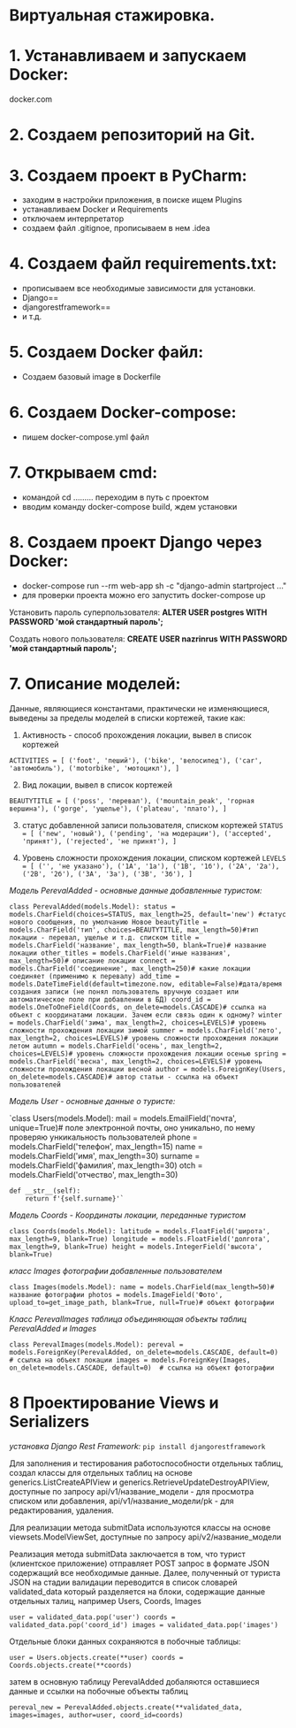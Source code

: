 # Виртуальная стажировка.

# 1. Устанавливаем и запускаем Docker:
docker.com
# 2. Создаем репозиторий на Git.
# 3. Создаем проект в PyCharm:
- заходим в настройки приложения, в поиске ищем Plugins
- устанавливаем Docker и Requirements
- отключаем интерпретатор
- создаем файл .gitignoe, прописываем в нем .idea
# 4. Создаем файл requirements.txt:
- прописываем все необходимые зависимости для установки.
- Django==
- djangorestframework==
- и т.д.
# 5. Создаем Docker файл:
- Создаем базовый image в Dockerfile
# 6. Создаем Docker-compose:
- пишем docker-compose.yml файл
# 7. Открываем cmd:
- командой cd ...\...\... переходим в путь с проектом
- вводим команду docker-compose build, ждем установки
# 8. Создаем проект Django через Docker:
- docker-compose run --rm web-app sh -c "django-admin startproject ..."
- для проверки проекта можно его запустить docker-compose up

Установить пароль суперпользователя:
**ALTER USER postgres WITH PASSWORD 'мой стандартный пароль';**

Создать нового пользователя:
**CREATE USER nazrinrus WITH PASSWORD 'мой стандартный пароль';**

# 7. Описание моделей:

Данные, являющиеся константами, практически не изменяющиеся, выведены за пределы моделей в списки кортежей, такие как:

1) Активность - способ прохождения локации, вывел в список кортежей

`ACTIVITIES = [
    ('foot', 'пеший'),
    ('bike', 'велосипед'),
    ('car', 'автомобиль'),
    ('motorbike', 'мотоцикл'),
]`

2) Вид локации, вывел в список кортежей

`BEAUTYTITLE = [
    ('poss', 'перевал'),
    ('mountain_peak', 'горная вершина'),
    ('gorge', 'ущелье'),
    ('plateau', 'плато'),
]`

3) статус добавленной записи пользователя, списком кортежей
`STATUS = [
    ('new', 'новый'),
    ('pending', 'на модерации'),
    ('accepted', 'принят'),
    ('rejected', 'не принят'),
]`

4) Уровень сложности прохождения локации, списком кортежей
`LEVELS = [
    ('', 'не указано'),
    ('1A', '1a'),
    ('1B', '1б'),
    ('2А', '2а'),
    ('2В', '2б'),
    ('3А', '3а'),
    ('3В', '3б'),
    ]`

*Модель PerevalAdded - основные данные добавленные туристом:*

`class PerevalAdded(models.Model):
    status = models.CharField(choices=STATUS, max_length=25, default='new') #статус нового сообщения, по умолчанию Новое
    beautyTitle = models.CharField('тип', choices=BEAUTYTITLE, max_length=50)#тип локации - перевал, ущелье и т.д. списком
    title = models.CharField('название', max_length=50, blank=True)# название локации
    other_titles = models.CharField('иные названия', max_length=50)# описание локации
    connect = models.CharField('соединение', max_length=250)# какие локации соединяет (применимо к перевалу)
    add_time = models.DateTimeField(default=timezone.now, editable=False)#дата/время создания записи (не понял пользователь вручную создает или автоматическое поле при добавлении в БД)
    coord_id = models.OneToOneField(Coords, on_delete=models.CASCADE)# ссылка на объект с координатами локации. Зачем если связь один к одному?
    winter = models.CharField('зима', max_length=2, choices=LEVELS)# уровень сложности прохождения локации зимой
    summer = models.CharField('лето', max_length=2, choices=LEVELS)# уровень сложности прохождения локации летом
    autumn = models.CharField('осень', max_length=2, choices=LEVELS)# уровень сложности прохождения локации осенью
    spring = models.CharField('весна', max_length=2, choices=LEVELS)# уровень сложности прохождения локации весной
    author = models.ForeignKey(Users, on_delete=models.CASCADE)# автор статьи - ссылка на объект пользователей`

*Модель User - основные данные о туристе:*

`class Users(models.Model):
    mail = models.EmailField('почта', unique=True)# поле электронной почты, оно уникально, по нему проверяю ункикальность пользователей
    phone = models.CharField('телефон', max_length=15)
    name = models.CharField('имя', max_length=30)
    surname = models.CharField('фамилия', max_length=30)
    otch = models.CharField('отчество', max_length=30)

    def __str__(self):
        return f'{self.surname}'`

*Модель Coords - Координаты локации, переданные туристом*

`class Coords(models.Model):
    latitude = models.FloatField('широта', max_length=9, blank=True)
    longitude = models.FloatField('долгота', max_length=9, blank=True)
    height = models.IntegerField('высота', blank=True)`

*класс Images фотографии добавленные пользователем*

`class Images(models.Model):
    name = models.CharField(max_length=50)# название фотографии
    photos = models.ImageField('Фото', upload_to=get_image_path, blank=True, null=True)# объект фотографии`

*Класс PerevalImages таблица объединяющая объекты таблиц PerevalAdded и Images*

`class PerevalImages(models.Model):
    pereval = models.ForeignKey(PerevalAdded, on_delete=models.CASCADE, default=0)  # ссылка на объект локации
    images = models.ForeignKey(Images, on_delete=models.CASCADE, default=0)  # ссылка на объект фотографии`

# 8 Проектирование Views и Serializers

*установка Django Rest Framework:*
`pip install djangorestframework`

Для заполнения и тестирования работоспособности отдельных таблиц, создал 
классы для отдельных таблиц на основе generics.ListCreateAPIView и generics.RetrieveUpdateDestroyAPIView, 
доступные по запросу api/v1/название_модели - для просмотра списком или добавления, 
api/v1/название_модели/pk - для редактирования, удаления.

Для реализации метода submitData используются классы на основе viewsets.ModelViewSet,
доступные по запросу api/v2/название_модели

Реализация метода submitData заключается в том, что турист (клиентское приложение)
отправляет POST запрос в формате JSON содержащий все необходимые данные.
Далее, полученный от туриста JSON на стадии валидации переводится в список словарей validated_data
который разделяется на блоки, содержащие данные отдельных талиц,
например Users, Coords, Images

`user = validated_data.pop('user')
coords = validated_data.pop('coord_id')
images = validated_data.pop('images')`

Отдельные блоки данных сохраняются в побочные таблицы:

`user = Users.objects.create(**user)
coords = Coords.objects.create(**coords)`

затем в основную таблицу PerevalAdded добаляются оставшиеся данные и ссылки на побочные объекты таблиц

`pereval_new = PerevalAdded.objects.create(**validated_data, images=images, author=user, coord_id=coords)`


